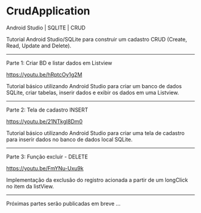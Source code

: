 # CrudApplication

Android Studio | SQLITE | CRUD

Tutorial Android Studio/SQLite para construir um cadastro CRUD (Create, Read, Update and Delete).

- - - - - - - - - - - - - - - - - - - - 

Parte 1: Criar BD e listar dados em Listview

https://youtu.be/hRptcOy1g2M

Tutorial básico utilizando Android Studio para criar um banco de dados SQLite, criar tabelas, inserir dados e exibir os dados em uma Listview.

- - - - - - - - - - - - - - - - - - - - 

Parte 2: Tela de cadastro INSERT

https://youtu.be/21NTkgI8Dm0

Tutorial básico utilizando Android Studio para criar uma tela de cadastro para inserir dados no banco de dados local SQLite.

- - - - - - - - - - - - - - - - - - - - 

Parte 3: Função excluir - DELETE

https://youtu.be/FmYNu-Uxu9k

Implementação da exclusão do registro acionada a partir de um longClick no item da listView.

- - - - - - - - - - - - - - - - - - - - 

Próximas partes serão publicadas em breve ...


